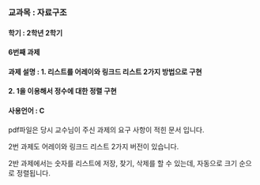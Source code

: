 ### 교과목 : 자료구조
#### 학기 : 2학년 2학기
#### 6번째 과제
#### 과제 설명 : 1. 리스트를 어레이와 링크드 리스트 2가지 방법으로 구현 
#### 2. 1을 이용해서 정수에 대한 정렬 구현
#### 사용언어 : C

pdf파일은 당시 교수님이 주신 과제의 요구 사항이 적힌 문서 입니다.

2번 과제도 어레이와 링크드 리스트 2가지 버전이 있습니다.

2반 과제에서는 숫자를 리스트에 저장, 찾기, 삭제를 할 수 있는데, 자동으로 크기 순으로 정렬됩니다.
